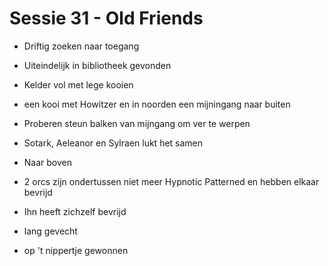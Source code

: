# Sessie 31 - Old Friends

- Driftig zoeken naar toegang
- Uiteindelijk in bibliotheek gevonden
- Kelder vol met lege kooien
- een kooi met Howitzer en in noorden een mijningang naar buiten

- Proberen steun balken van mijngang om ver te werpen
- Sotark, Aeleanor en Sylraen lukt het samen

- Naar boven

- 2 orcs zijn ondertussen niet meer Hypnotic Patterned en hebben elkaar bevrijd
- Ihn heeft zichzelf bevrijd

- lang gevecht
- op 't nippertje gewonnen
 